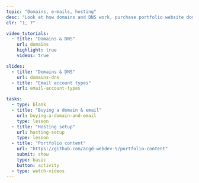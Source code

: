 ```yaml
---
topic: "Domains, e-mails, hosting"
desc: "Look at how domains and DNS work, purchase portfolio website domain and set everything up."
clr: "1, 7"

video_tutorials:
  - title: "Domains & DNS"
    url: domains
    highlight: true
    videos: true

slides:
  - title: "Domains & DNS"
    url: domains-dns
  - title: "Email account types"
    url: email-account-types

tasks:
  - type: blank
  - title: "Buying a domain & email"
    url: buying-a-domain-and-email
    type: lesson
  - title: "Hosting setup"
    url: hosting-setup
    type: lesson
  - title: "Portfolio content"
    url: "https://github.com/acgd-webdev-5/portfolio-content"
    submit: show
    type: basic
    button: activity
  - type: watch-videos
---
```

